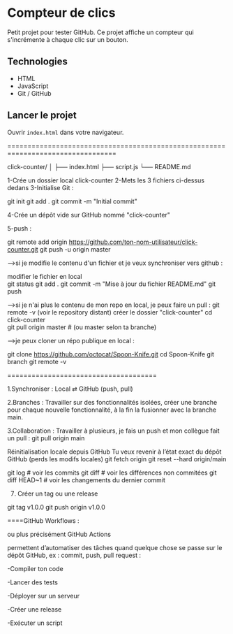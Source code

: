 ﻿# Compteur de clics

Petit projet pour tester GitHub. Ce projet affiche un compteur qui s'incrémente à chaque clic sur un bouton.

## Technologies
- HTML
- JavaScript
- Git / GitHub

## Lancer le projet
Ouvrir `index.html` dans votre navigateur.

=================================================================================

click-counter/
│
├── index.html
├── script.js
└── README.md

1-Crée un dossier local click-counter
2-Mets les 3 fichiers ci-dessus dedans
3-Initialise Git :

  git init
  git add .
  git commit -m "Initial commit"

4-Crée un dépôt vide sur GitHub nommé "click-counter"

5-push : 

  git remote add origin https://github.com/ton-nom-utilisateur/click-counter.git
  git push -u origin master
  
  -->si je modifie le contenu d'un fichier et je veux synchroniser vers github : 

  modifier le fichier en local   
  git status
  git add .
  git commit -m "Mise à jour du fichier README.md"
  git push
  
  -->si je n'ai plus le contenu de mon repo en local, je peux faire un pull : 
  git remote -v  (voir le repository distant)
  créer le dossier "click-counter"
  cd click-counter  
  git pull origin master  # (ou master selon ta branche)
  
  -->je peux cloner un répo publique en local : 
  
  git clone https://github.com/octocat/Spoon-Knife.git
  cd Spoon-Knife
  git branch
  git remote -v
  
  =====================================

1.Synchroniser : Local ⇄ GitHub (push, pull)

2.Branches : Travailler sur des fonctionnalités isolées, créer une branche pour chaque nouvelle fonctionnalité, à la fin la fusionner avec la branche main.

3.Collaboration : Travailler à plusieurs, je fais un push et mon collègue fait un pull : git pull origin main

 Réinitialisation locale depuis GitHub
 Tu veux revenir à l’état exact du dépôt GitHub  (perds les modifs locales)
   git fetch origin
   git reset --hard origin/main

git log            # voir les commits
git diff           # voir les différences non commitées
git diff HEAD~1    # voir les changements du dernier commit

7. Créer un tag ou une release

git tag v1.0.0
git push origin v1.0.0

====GitHub Workflows : 

 ou plus précisément GitHub Actions

 permettent d’automatiser des tâches quand quelque chose se passe sur le dépôt GitHub, ex : commit, push, pull request : 

-Compiler ton code

-Lancer des tests

-Déployer sur un serveur

-Créer une release

-Exécuter un script